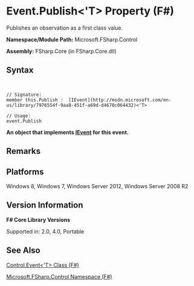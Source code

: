 # Event.Publish<'T> Property (F#)

Publishes an observation as a first class value.

**Namespace/Module Path:** Microsoft.FSharp.Control

**Assembly:** FSharp.Core (in FSharp.Core.dll)


## Syntax


```


// Signature:
member this.Publish :  [IEvent](http://msdn.microsoft.com/en-us/library/7976554f-9aa8-451f-a69d-d4670c064432)<'T>

// Usage:
event.Publish

```


**An object that implements [IEvent](http://msdn.microsoft.com/en-us/library/7976554f-9aa8-451f-a69d-d4670c064432) for this event.**
## Remarks

## Platforms
Windows 8, Windows 7, Windows Server 2012, Windows Server 2008 R2


## Version Information
**F# Core Library Versions**

Supported in: 2.0, 4.0, Portable




## See Also
[Control.Event&#60;'T&#62; Class &#40;F&#35;&#41;](Control.Event%5B%27T%5D-Class-%5BFSharp%5D.md)

[Microsoft.FSharp.Control Namespace &#40;F&#35;&#41;](Microsoft.FSharp.Control-Namespace-%5BFSharp%5D.md)

